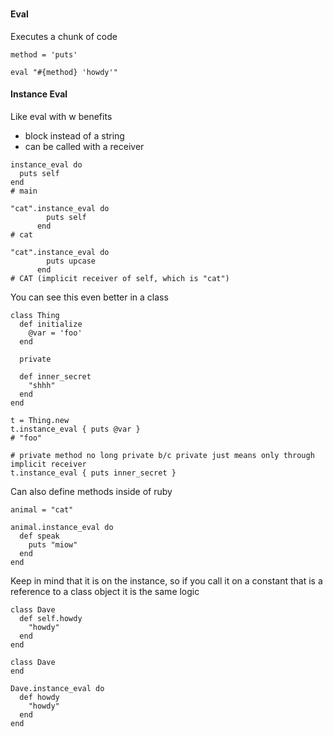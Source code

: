 ###

#### Eval

Executes a chunk of code

```
method = 'puts'

eval "#{method} 'howdy'"
```

#### Instance Eval

Like eval with w benefits 
 - block instead of a string
 - can be called with a receiver 
 
 
```
instance_eval do 
  puts self
end
# main

"cat".instance_eval do 
        puts self
      end
# cat

"cat".instance_eval do 
        puts upcase
      end
# CAT (implicit receiver of self, which is "cat")
``` 

You can see this even better in a class

```
class Thing
  def initialize
    @var = 'foo'
  end
  
  private
  
  def inner_secret
    "shhh"
  end
end

t = Thing.new
t.instance_eval { puts @var }  
# "foo"

# private method no long private b/c private just means only through implicit receiver
t.instance_eval { puts inner_secret }
```

Can also define methods inside of ruby

```
animal = "cat"

animal.instance_eval do 
  def speak
    puts "miow"
  end
end
```

Keep in mind that it is on the instance, so if you call it on a constant that is a reference to a class object it is the same logic

```
class Dave
  def self.howdy
    "howdy"
  end
end

class Dave
end

Dave.instance_eval do 
  def howdy
    "howdy"
  end
end
```
